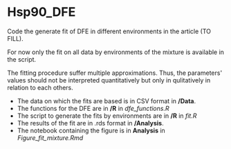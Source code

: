 # Hsp90_DFE

Code the generate fit of DFE in different environments in the article (TO FILL).

For now only the fit on all data by environments of the mixture is available in the script.

The fitting procedure suffer multiple approximations. Thus, the parameters' values
should not be interpreted quantitatively but only in qulitatively in relation to
each others.

- The data on which the fits are based is in CSV format in **/Data**.
- The functions for the DFE are in **/R** in *dfe_functions.R*
- The script to generate the fits by environments are in **/R** in *fit.R*
- The results of the fit are in .rds format in **/Analysis**.
- The notebook containing the figure is in **Analysis** in *Figure_fit_mixture.Rmd*
